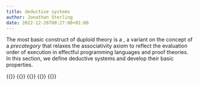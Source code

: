 ```yaml
---
title: deductive systems
author: Jonathan Sterling
date: 2022-12-26T00:27:08+01:00
---
```


The most basic construct of duploid theory is a [](dpl-0002), a variant
on the concept of a *precategory* that relaxes the associativity axiom to reflect
the evaluation order of execution in effectful programming languages and proof
theories. In this section, we define deductive systems and develop their basic
properties.

{{<child dpl-0002>}}
{{<child dpl-0003>}}
{{<child dpl-0004>}}
{{<child dpl-0005>}}
{{<child dpl-0007>}}

